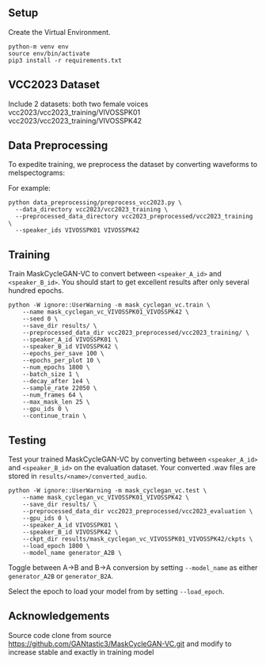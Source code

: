 ## Setup

Create the Virtual Environment.
```
python-m venv env
source env/bin/activate
pip3 install -r requirements.txt
```

## VCC2023 Dataset

Include 2 datasets: both two female voices
vcc2023/vcc2023_training/VIVOSSPK01
vcc2023/vcc2023_training/VIVOSSPK42


## Data Preprocessing

To expedite training, we preprocess the dataset by converting waveforms to melspectograms:

For example:

```
python data_preprocessing/preprocess_vcc2023.py \
  --data_directory vcc2023/vcc2023_training \
  --preprocessed_data_directory vcc2023_preprocessed/vcc2023_training \
  --speaker_ids VIVOSSPK01 VIVOSSPK42
```

## Training

Train MaskCycleGAN-VC to convert between `<speaker_A_id>` and `<speaker_B_id>`. You should start to get excellent results after only several hundred epochs.
```
python -W ignore::UserWarning -m mask_cyclegan_vc.train \
    --name mask_cyclegan_vc_VIVOSSPK01_VIVOSSPK42 \
    --seed 0 \
    --save_dir results/ \
    --preprocessed_data_dir vcc2023_preprocessed/vcc2023_training/ \
    --speaker_A_id VIVOSSPK01 \
    --speaker_B_id VIVOSSPK42 \
    --epochs_per_save 100 \
    --epochs_per_plot 10 \
    --num_epochs 1800 \
    --batch_size 1 \
    --decay_after 1e4 \
    --sample_rate 22050 \
    --num_frames 64 \
    --max_mask_len 25 \
    --gpu_ids 0 \
    --continue_train \
```

## Testing

Test your trained MaskCycleGAN-VC by converting between `<speaker_A_id>` and `<speaker_B_id>` on the evaluation dataset. Your converted .wav files are stored in `results/<name>/converted_audio`.

```
python -W ignore::UserWarning -m mask_cyclegan_vc.test \
    --name mask_cyclegan_vc_VIVOSSPK01_VIVOSSPK42 \
    --save_dir results/ \
    --preprocessed_data_dir vcc2023_preprocessed/vcc2023_evaluation \
    --gpu_ids 0 \
    --speaker_A_id VIVOSSPK01 \
    --speaker_B_id VIVOSSPK42 \
    --ckpt_dir results/mask_cyclegan_vc_VIVOSSPK01_VIVOSSPK42/ckpts \
    --load_epoch 1800 \
    --model_name generator_A2B \
```

Toggle between A->B and B->A conversion by setting `--model_name` as either `generator_A2B` or `generator_B2A`.

Select the epoch to load your model from by setting `--load_epoch`.


## Acknowledgements
Source code clone from source https://github.com/GANtastic3/MaskCycleGAN-VC.git and modify to increase stable and exactly in training model
